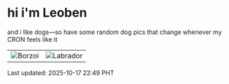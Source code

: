 # hi i'm Leoben

and i like dogs—so have some random dog pics that change whenever my CRON feels like it

|  |  |
|--------|----------|
| ![Borzoi](https://random-dog-vercel.vercel.app/api/random-borzoi?v=1760712592) | ![Labrador](https://random-dog-vercel.vercel.app/api/random-labrador?v=1760712592) |

Last updated: 2025-10-17 22:49 PHT

